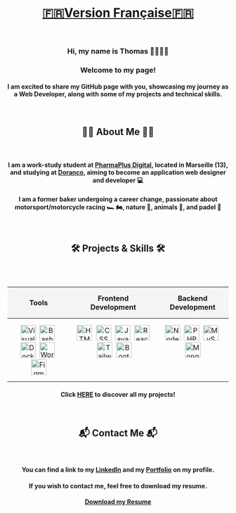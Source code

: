 <div align="center">
  
# [🇫🇷Version Française🇫🇷](README.md)

<br/>

<h3>Hi, my name is Thomas 👨🏼‍💻👋</h3>

<h3>Welcome to my page!</h3>

<h4>I am excited to share my GitHub page with you, showcasing my journey as a Web Developer, along with some of my projects and technical skills.</h4>

<br/>

<h2>🙋‍♂️ About Me 🙋‍♂️</h2>

<br/>

<h4>I am a work-study student at <a href="https://pharmaplusdigital.com/" target="_blank">PharmaPlus Digital</a>, located in Marseille (13), and studying at <a href="https://www.doranco.fr/" target="_blank">Doranco</a>, aiming to become an application web designer and developer 💻</h4>

<h4>I am a former baker undergoing a career change, passionate about motorsport/motorcycle racing 🏎️ 🏍️, nature 🌱, animals 🦁, and padel 🎾</h4>

<br/>

<h2>🛠️ Projects & Skills 🛠️</h2>

<br/>
<br/>

<table align="center" style="border-collapse: collapse; text-align: center; width: 100%;">
  <thead>
    <tr style="background-color: #f5f5f5;">
      <th style="padding: 15px;">Tools</th>
      <th style="padding: 15px;">Frontend Development</th>
      <th style="padding: 15px;">Backend Development</th>
    </tr>
  </thead>
  <tbody>
    <tr>
      <td style="padding: 15px; vertical-align: top;">
        <img src="https://skillicons.dev/icons?i=vscode" width="35" height="35" alt="Visual Studio Code" title="Visual Studio Code" />&nbsp;
        <img src="https://skillicons.dev/icons?i=bash" width="35" height="35" alt="Bash" title="Bash" />&nbsp;
        <img src="https://skillicons.dev/icons?i=docker" width="35" height="35" alt="Docker" title="Docker" />&nbsp;
        <img src="https://skillicons.dev/icons?i=wordpress" width="35" height="35" alt="Wordpress" title="Wordpress" />&nbsp;
        <img src="https://skillicons.dev/icons?i=figma" width="35" height="35" alt="Figma" title="Figma" />     
      </td>
      <td style="padding: 15px; vertical-align: top;">
        <img src="https://skillicons.dev/icons?i=html" width="35" height="35" alt="HTML5" title="HTML5" />&nbsp;
        <img src="https://skillicons.dev/icons?i=css" width="35" height="35" alt="CSS" title="CSS" />&nbsp;
        <img src="https://skillicons.dev/icons?i=js" width="35" height="35" alt="JavaScript" title="JavaScript" />&nbsp;
        <img src="https://skillicons.dev/icons?i=react" width="35" height="35" alt="React" title="React" />&nbsp;
        <img src="https://skillicons.dev/icons?i=tailwind" width="35" height="35" alt="Tailwind CSS" title="Tailwind CSS" />&nbsp;
        <img src="https://skillicons.dev/icons?i=bootstrap" width="35" height="35" alt="Bootstrap CSS" title="Bootstrap CSS" />&nbsp;
      </td>
      <td style="padding: 15px; vertical-align: top;">
        <img src="https://skillicons.dev/icons?i=nodejs" width="35" height="35" alt="Node.js" title="Node.js" />&nbsp;
        <img src="https://skillicons.dev/icons?i=php" width="35" height="35" alt="PHP" title="PHP" />&nbsp;
        <img src="https://skillicons.dev/icons?i=mysql" width="35" height="35" alt="MySQL" title="MySQL" />&nbsp;
        <img src="https://skillicons.dev/icons?i=mongodb" width="35" height="35" alt="MongoDB" title="MongoDB" />    
      </td>
    </tr>
  </tbody>
</table>

<h4>Click <a href="https://github.com/ThomasMaingre?tab=repositories" target="_blank">HERE</a> to discover all my projects!</h4>

<br/>

<h2>📬 Contact Me 📬</h2>

<br/>

<h4>You can find a link to my <a href="https://www.linkedin.com/in/thomas-maingre/" target="_blank">LinkedIn</a> and my <a href="https://thomasmaingre.com" target="_blank">Portfolio</a> on my profile.</h4>

<h4>If you wish to contact me, feel free to download my resume.</h4>

<h4><a href="https://drive.google.com/file/d/12HUi6E5sfJJs1bSdgxr6xsmZhET66iTy/view?usp=drive_link" target="_blank">Download my Resume</a></h4>

</div>
